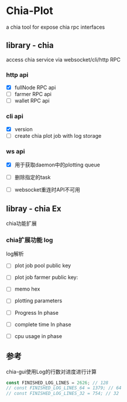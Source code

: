 # Chia-Plot
a chia tool for expose chia rpc interfaces

## library - chia
access chia service via websocket/cli/http RPC
### http api
- [x] fullNode RPC api
- [ ] farmer RPC api
- [ ] wallet RPC api
### cli api
- [x] version
- [ ] create chia plot job with log storage

### ws api
- [x] 用于获取daemon中的plotting queue
- [ ] 删除指定的task
- [ ] websocket重连时API不可用


## libray - chia Ex
chia功能扩展
### chia扩展功能 log
log解析
- [ ] plot job pool public key
- [ ] plot job farmer public key:
- [ ] memo hex
- [ ] plotting parameters
- [ ] Progress In phase
- [ ] complete time In phase
- [ ] cpu usage in phase


## 参考
chia-gui使用Log的行数对进度进行计算

```javascript
const FINISHED_LOG_LINES = 2626; // 128
// const FINISHED_LOG_LINES_64 = 1379; // 64
// const FINISHED_LOG_LINES_32 = 754; // 32
```